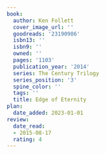 ```yaml
---
book:
  author: Ken Follett
  cover_image_url: ''
  goodreads: '23190986'
  isbn13: ''
  isbn9: ''
  owned: ''
  pages: '1103'
  publication_year: '2014'
  series: The Century Trilogy
  series_position: '3'
  spine_color: ''
  tags: ''
  title: Edge of Eternity
plan:
  date_added: 2023-01-01
review:
  date_read:
  - 2015-08-17
  rating: 4
---
```

